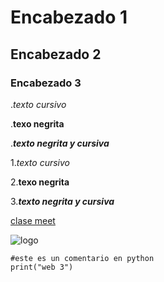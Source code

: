 # Encabezado 1
## Encabezado 2
### Encabezado 3

.*texto cursivo*

.**texo negrita**

.***texto negrita y cursiva***

1.*texto cursivo*

2.**texo negrita**

3.***texto negrita y cursiva***

[clase meet]()

![logo](https://media.istockphoto.com/id/636379014/es/foto/manos-la-formaci%C3%B3n-de-una-forma-de-coraz%C3%B3n-con-silueta-al-atardecer.jpg?s=612x612&w=0&k=20&c=R2BE-RgICBnTUjmxB8K9U0wTkNoCKZRi-Jjge8o_OgE=)

```
#este es un comentario en python
print("web 3")
```

